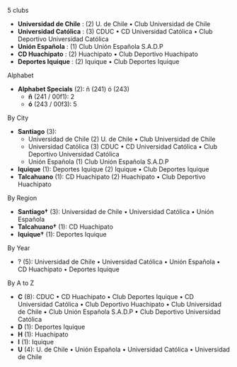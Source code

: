 5 clubs

- **Universidad de Chile** : (2) U. de Chile • Club Universidad de Chile
- **Universidad Católica** : (3) CDUC • CD Universidad Católica • Club Deportivo Universidad Católica
- **Unión Española** : (1) Club Unión Española S.A.D.P
- **CD Huachipato** : (2) Huachipato • Club Deportivo Huachipato
- **Deportes Iquique** : (2) Iquique • Club Deportes Iquique




Alphabet

- **Alphabet Specials** (2):  ñ (241) ó (243)
  - **ñ** (241 / 00f1): 2
  - **ó** (243 / 00f3): 5




By City

- **Santiago** (3): 
  - Universidad de Chile  (2) U. de Chile • Club Universidad de Chile
  - Universidad Católica  (3) CDUC • CD Universidad Católica • Club Deportivo Universidad Católica
  - Unión Española  (1) Club Unión Española S.A.D.P
- **Iquique** (1): Deportes Iquique  (2) Iquique • Club Deportes Iquique
- **Talcahuano** (1): CD Huachipato  (2) Huachipato • Club Deportivo Huachipato




By Region

- **Santiago†** (3):   Universidad de Chile • Universidad Católica • Unión Española
- **Talcahuano†** (1):   CD Huachipato
- **Iquique†** (1):   Deportes Iquique




By Year

- ? (5):   Universidad de Chile • Universidad Católica • Unión Española • CD Huachipato • Deportes Iquique






By A to Z

- **C** (8): CDUC • CD Huachipato • Club Deportes Iquique • CD Universidad Católica • Club Deportivo Huachipato • Club Universidad de Chile • Club Unión Española S.A.D.P • Club Deportivo Universidad Católica
- **D** (1): Deportes Iquique
- **H** (1): Huachipato
- **I** (1): Iquique
- **U** (4): U. de Chile • Unión Española • Universidad Católica • Universidad de Chile





